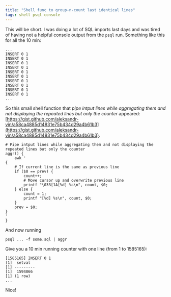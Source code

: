 ```yaml
---
title: "Shell func to group-n-count last identical lines"
tags: shell psql console
---
```


This will be short. I was doing a lot of SQL imports last days and was tired of having not a helpful console output from the `psql` run.
Something like this for all the 10 min:

```
...
INSERT 0 1
INSERT 0 1
INSERT 0 1
INSERT 0 1
INSERT 0 1
INSERT 0 1
INSERT 0 1
INSERT 0 1
INSERT 0 1
INSERT 0 1
...
```

So this small shell function that _pipe intput lines while aggregating them and not displaying the repeated lines but only the counter_
appeared: [https://gist.github.com/aleksandr-vin/a58ca4885d14831e75b434d29a4b61b3](https://gist.github.com/aleksandr-vin/a58ca4885d14831e75b434d29a4b61b3).

```shell
# Pipe intput lines while aggregating them and not displaying the repeated lines but only the counter
aggr() {
    awk '
{
    # If current line is the same as previous line
    if ($0 == prev) {
        count++;
        # Move cursor up and overwrite previous line
        printf "\033[1A[%d] %s\n", count, $0;
    } else {
        count = 1;
        printf "[%d] %s\n", count, $0;
    }
    prev = $0;
}
'
}
```

And now running

```shell
psql ... -f some.sql | aggr
```

Give you a 10 min running counter with one line (from 1 to 1585165):

```
[1585165] INSERT 0 1
[1]  setval
[1] ---------
[1]  1594866
[1] (1 row)
...
```

Nice!
